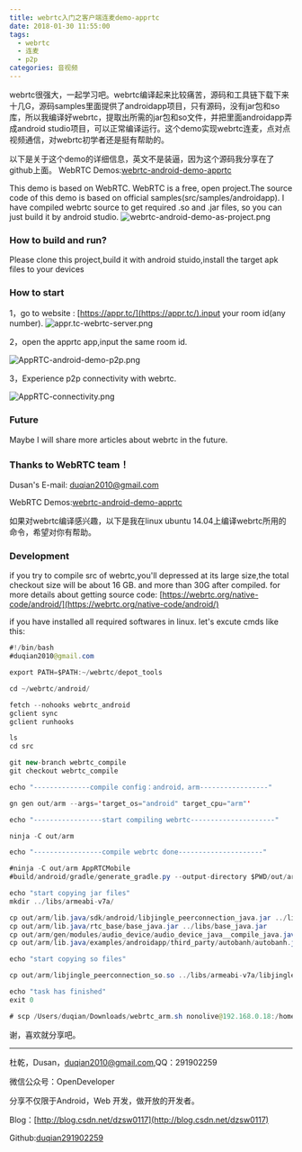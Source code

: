 ```yaml
---
title: webrtc入门之客户端连麦demo-apprtc
date: 2018-01-30 11:55:00
tags:
  - webrtc
  - 连麦
  - p2p
categories: 音视频
---
```

webrtc很强大，一起学习吧。webrtc编译起来比较痛苦，源码和工具链下载下来十几G，源码samples里面提供了androidapp项目，只有源码，没有jar包和so库，所以我编译好webrtc，提取出所需的jar包和so文件，并把里面androidapp弄成android studio项目，可以正常编译运行。这个demo实现webrtc连麦，点对点视频通信，对webrtc初学者还是挺有帮助的。<!-- more -->

以下是关于这个demo的详细信息，英文不是装逼，因为这个源码我分享在了github上面。
WebRTC Demos:[webrtc-android-demo-apprtc](https://github.com/duqian291902259/webrtc-android-demo-apprtc)


This demo is based on WebRTC.
WebRTC is a free, open project.The source code of this demo is based on official samples(src/samples/androidapp). I have compiled webrtc source to get required .so and .jar files, so you can just build it by android studio.
![webrtc-android-demo-as-project.png](http://upload-images.jianshu.io/upload_images/2001922-8ea966a296ef66a7.png?imageMogr2/auto-orient/strip%7CimageView2/2/w/1240)

### How to build and run?
Please clone this project,build it with android stuido,install the target apk files to your devices

###  How to start
1，go to website : [https://appr.tc/](https://appr.tc/).input your room id(any number).
![appr.tc-webrtc-server.png](http://upload-images.jianshu.io/upload_images/2001922-f464498ba6143195.png?imageMogr2/auto-orient/strip%7CimageView2/2/w/1240)

2，open the apprtc app,input the same room id.

![AppRTC-android-demo-p2p.png](http://upload-images.jianshu.io/upload_images/2001922-b73b87fe19f2b2ee.png?imageMogr2/auto-orient/strip%7CimageView2/2/w/1240)

3，Experience p2p connectivity with webrtc.

![AppRTC-connectivity.png](http://upload-images.jianshu.io/upload_images/2001922-3d0a0249b5849528.png?imageMogr2/auto-orient/strip%7CimageView2/2/w/1240)

### Future 
Maybe I will share more articles about webrtc in the future.

### Thanks to WebRTC team！
Dusan's E-mail: duqian2010@gmail.com

WebRTC Demos:[webrtc-android-demo-apprtc](https://github.com/duqian291902259/webrtc-android-demo-apprtc)


如果对webrtc编译感兴趣，以下是我在linux ubuntu 14.04上编译webrtc所用的命令，希望对你有帮助。

### Development
if you try to compile src of webrtc,you'll depressed 
at its large size,the total checkout size will be about 16 GB. and more than 30G after compiled.
for more details about getting source code: [https://webrtc.org/native-code/android/](https://webrtc.org/native-code/android/)

if you have installed all required softwares in linux.
let's excute cmds like this:

``` java
#!/bin/bash
#duqian2010@gmail.com

export PATH=$PATH:~/webrtc/depot_tools

cd ~/webrtc/android/

fetch --nohooks webrtc_android
gclient sync
gclient runhooks

ls
cd src

git new-branch webrtc_compile
git checkout webrtc_compile

echo "--------------compile config：android，arm-----------------"

gn gen out/arm --args='target_os="android" target_cpu="arm"'

echo "-----------------start compiling webrtc---------------------"

ninja -C out/arm

echo "-----------------compile webrtc done---------------------"

#ninja -C out/arm AppRTCMobile
#build/android/gradle/generate_gradle.py --output-directory $PWD/out/arm --target "//webrtc/examples:AppRTCMobile" --use-gradle-process-resources --split-projects --canary

echo "start copying jar files"
mkdir ../libs/armeabi-v7a/

cp out/arm/lib.java/sdk/android/libjingle_peerconnection_java.jar ../libs/libjingle_peerconnection_java.jar 
cp out/arm/lib.java/rtc_base/base_java.jar ../libs/base_java.jar 
cp out/arm/gen/modules/audio_device/audio_device_java__compile_java.javac.jar ../libs/audio_device_java__compile_java.javac.jar
cp out/arm/lib.java/examples/androidapp/third_party/autobanh/autobanh.jar ../libs/autobanh.jar

echo "start copying so files"

cp out/arm/libjingle_peerconnection_so.so ../libs/armeabi-v7a/libjingle_peerconnection_so.so

echo "task has finished"
exit 0

# scp /Users/duqian/Downloads/webrtc_arm.sh nonolive@192.168.0.18:/home/nonolive/webrtc/android/
```

谢，喜欢就分享吧。


----------

杜乾，Dusan，duqian2010@gmail.com,QQ：291902259

微信公众号：OpenDeveloper

分享不仅限于Android，Web 开发，做开放的开发者。

Blog：[http://blog.csdn.net/dzsw0117](http://blog.csdn.net/dzsw0117)

Github:[duqian291902259](https://github.com/duqian291902259)
